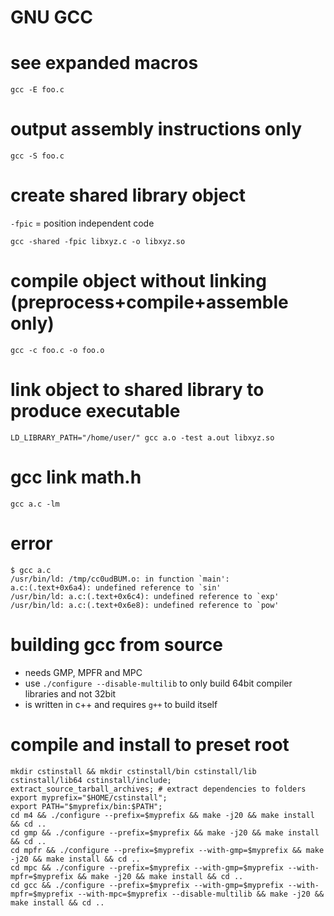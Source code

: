 # GNU GCC

# see expanded macros

```
gcc -E foo.c
```

# output assembly instructions only

```
gcc -S foo.c
```

# create shared library object

`-fpic` = position independent code

```
gcc -shared -fpic libxyz.c -o libxyz.so
```

# compile object without linking (preprocess+compile+assemble only)

```
gcc -c foo.c -o foo.o
```

# link object to shared library to produce executable

```
LD_LIBRARY_PATH="/home/user/" gcc a.o -test a.out libxyz.so
```
# gcc link math.h

`gcc a.c -lm`

# error

```
$ gcc a.c
/usr/bin/ld: /tmp/cc0udBUM.o: in function `main':
a.c:(.text+0x6a4): undefined reference to `sin'
/usr/bin/ld: a.c:(.text+0x6c4): undefined reference to `exp'
/usr/bin/ld: a.c:(.text+0x6e8): undefined reference to `pow'
```

# building gcc from source

- needs GMP, MPFR and MPC
- use `./configure --disable-multilib` to only build 64bit compiler libraries and not 32bit
- is written in c++ and requires `g++` to build itself

# compile and install to preset root

``` 
mkdir cstinstall && mkdir cstinstall/bin cstinstall/lib cstinstall/lib64 cstinstall/include;
extract_source_tarball_archives; # extract dependencies to folders
export myprefix="$HOME/cstinstall";
export PATH="$myprefix/bin:$PATH";
cd m4 && ./configure --prefix=$myprefix && make -j20 && make install && cd .. 
cd gmp && ./configure --prefix=$myprefix && make -j20 && make install && cd ..
cd mpfr && ./configure --prefix=$myprefix --with-gmp=$myprefix && make -j20 && make install && cd ..
cd mpc && ./configure --prefix=$myprefix --with-gmp=$myprefix --with-mpfr=$myprefix && make -j20 && make install && cd ..
cd gcc && ./configure --prefix=$myprefix --with-gmp=$myprefix --with-mpfr=$myprefix --with-mpc=$myprefix --disable-multilib && make -j20 && make install && cd ..
```

